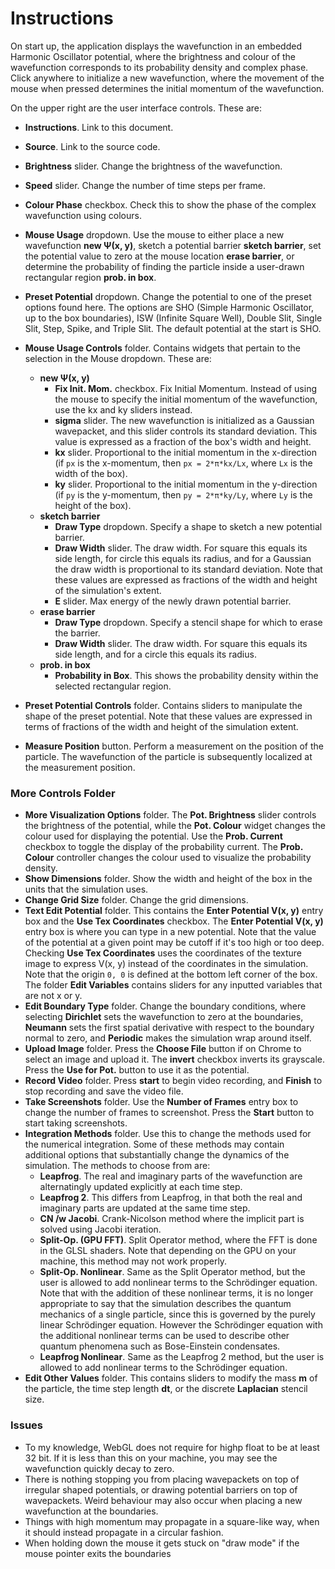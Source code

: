 # Instructions
On start up, the application displays the wavefunction in an embedded Harmonic Oscillator potential, where the brightness and colour of the wavefunction corresponds to its probability density and complex phase. Click anywhere to initialize a new wavefunction, where the movement of the mouse when pressed determines the initial momentum of the wavefunction.

On the upper right are the user interface controls. These are:
- **Instructions**. Link to this document.
- **Source**. Link to the source code.
- **Brightness** slider. Change the brightness of the wavefunction.
- **Speed** slider. Change the number of time steps per frame.
- **Colour Phase** checkbox. Check this to show the phase of the complex wavefunction using colours.
- **Mouse Usage** dropdown. Use the mouse to either place a new wavefunction **new Ψ(x, y)**, sketch a potential barrier **sketch barrier**, set the potential value to zero at the mouse location **erase barrier**, or determine the probability of finding the particle inside a user-drawn rectangular region **prob. in box**.
- **Preset Potential** dropdown. Change the potential to one of the preset options found here. The options are SHO (Simple Harmonic Oscillator, up to the box boundaries), ISW (Infinite Square Well), Double Slit, Single Slit, Step, Spike, and Triple Slit. The default potential at the start is SHO.
- **Mouse Usage Controls** folder. Contains widgets that pertain to the selection in the Mouse dropdown. These are:
    - **new Ψ(x, y)**
        - **Fix Init. Mom.** checkbox. Fix Initial Momentum. Instead of using the mouse to specify the initial momentum of the wavefunction, use the kx and ky sliders instead.
        - **sigma** slider. The new wavefunction is initialized as a Gaussian wavepacket, and this slider
        controls its standard deviation. This value is expressed as a fraction of the box's width and height.
        - **kx** slider. Proportional to the initial momentum in the x-direction (if `px` is the x-momentum, then `px = 2*π*kx/Lx`, where `Lx` is the width of the box).
        - **ky** slider. Proportional to the initial momentum in the y-direction (if `py` is the y-momentum, then `py = 2*π*ky/Ly`, where `Ly` is the height of the box).
    - **sketch barrier**
        - **Draw Type** dropdown. Specify a shape to sketch a new potential barrier.
        - **Draw Width** slider. The draw width. For square this equals its side length, for circle
        this equals its radius, and for a Gaussian the draw width is proportional to its standard deviation. Note that these values are expressed as fractions of the width and height of the simulation's extent.
        - **E** slider. Max energy of the newly drawn potential barrier.
    - **erase barrier**
        - **Draw Type** dropdown. Specify a stencil shape for which to erase the barrier.
        - **Draw Width** slider. The draw width. For square this equals its side length, and for a circle this equals its radius.
    - **prob. in box**
        - **Probability in Box**. This shows the probability density within the selected rectangular region.

- **Preset Potential Controls** folder. Contains sliders to manipulate the shape of the preset potential. Note that these values are expressed in terms of fractions of the width and height of the simulation extent.
- **Measure Position** button. Perform a measurement on the position of the particle. The wavefunction of the particle is subsequently localized at the measurement position.
### More Controls Folder
- **More Visualization Options** folder. The **Pot. Brightness** slider controls the brightness of the potential, while the **Pot. Colour** widget changes the colour used for displaying the potential. Use the **Prob. Current** checkbox to toggle the display of the probability current. The **Prob. Colour** controller changes the colour used to visualize the probability density.
- **Show Dimensions** folder. Show the width and height of the box in the units that the simulation uses.
- **Change Grid Size** folder. Change the grid dimensions.
- **Text Edit Potential** folder. This contains the **Enter Potential V(x, y)** entry box and the **Use Tex Coordinates** checkbox. The **Enter Potential V(x, y)** entry box is where you can type in a
new potential.
Note that the value of the potential at a given point may be cutoff if it's too high or too deep. Checking **Use Tex Coordinates** uses the coordinates of the texture image to express V(x, y) instead of the coordinates in the simulation. Note that the origin `0, 0` is defined at the bottom left corner of the box. The folder **Edit Variables** contains sliders for any inputted variables that are not x or y.
- **Edit Boundary Type** folder. Change the boundary conditions, where selecting **Dirichlet** sets the wavefunction to zero at the boundaries, **Neumann** sets the first spatial derivative with respect to the boundary normal to zero, and **Periodic** makes the simulation wrap around itself.
- **Upload Image** folder. Press the **Choose File** button if on Chrome to select an image and upload it. The **invert** checkbox inverts its grayscale. Press the **Use for Pot.** button to use it as the potential.
- **Record Video** folder. Press **start** to begin video recording, and **Finish** to stop recording and save the video file.
- **Take Screenshots** folder. Use the **Number of Frames** entry box to change the number of frames to screenshot. Press the **Start** button to start taking screenshots.
- **Integration Methods** folder. Use this to change the methods used for the numerical integration. Some of these methods may contain additional options that substantially change the dynamics of the simulation. The methods to choose from are:
    - **Leapfrog**. The real and imaginary parts of the wavefunction are alternatingly updated explicitly at each time step.
    - **Leapfrog 2**. This differs from Leapfrog, in that both the real and imaginary parts are updated at the same time step. 
    - **CN /w Jacobi**. Crank-Nicolson method where the implicit part is solved using Jacobi iteration.
    - **Split-Op. (GPU FFT)**. Split Operator method, where the FFT is done in the GLSL shaders. Note that depending on the GPU on your machine, this method may not work properly.
    - **Split-Op. Nonlinear**. Same as the Split Operator method, but the user is allowed to add nonlinear terms to the Schrödinger equation. Note that with the addition of these nonlinear terms, it is no longer appropriate to say that the simulation describes the quantum mechanics of a single particle, since this is governed by the purely linear Schrödinger equation. However the Schrödinger equation with the additional nonlinear terms can be used to describe other quantum phenomena such as Bose-Einstein condensates.
    - **Leapfrog Nonlinear**. Same as the Leapfrog 2 method, but the user is allowed to add nonlinear terms to the Schrödinger equation.
- **Edit Other Values** folder. This contains sliders to modify the mass **m** of the particle, the time step length **dt**, or the discrete **Laplacian** stencil size.


### Issues
- To my knowledge, WebGL does not require for highp float to be at least 32 bit. If it is less than this on your machine, you may see the wavefunction quickly decay to zero.
- There is nothing stopping you from placing wavepackets on top of irregular shaped potentials, or drawing potential barriers on top of wavepackets. Weird behaviour may also occur when placing a new wavefunction at the boundaries.
- Things with high momentum may propagate in a square-like way, when it should instead propagate in a circular fashion.
- When holding down the mouse it gets stuck on "draw mode" if the mouse pointer exits the boundaries  
